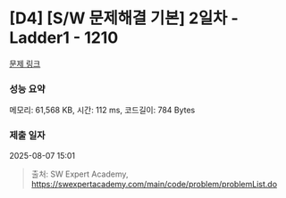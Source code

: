 # [D4] [S/W 문제해결 기본] 2일차 - Ladder1 - 1210 

[문제 링크](https://swexpertacademy.com/main/code/problem/problemDetail.do?contestProbId=AV14ABYKADACFAYh) 

### 성능 요약

메모리: 61,568 KB, 시간: 112 ms, 코드길이: 784 Bytes

### 제출 일자

2025-08-07 15:01



> 출처: SW Expert Academy, https://swexpertacademy.com/main/code/problem/problemList.do